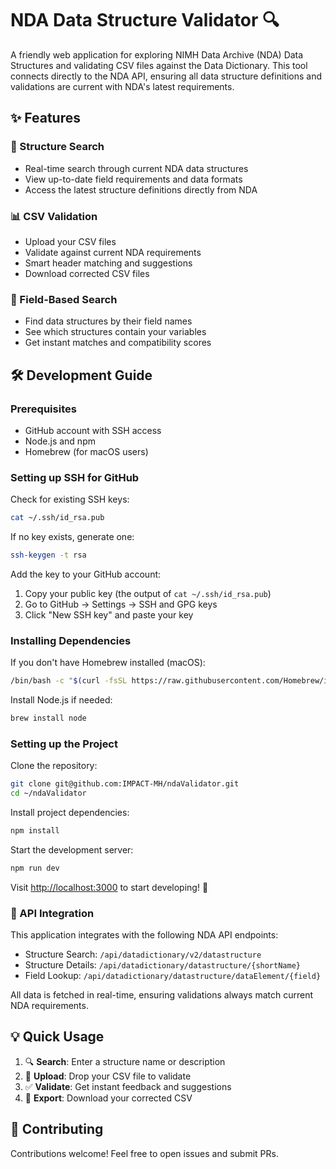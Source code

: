 # NDA Data Structure Validator 🔍

A friendly web application for exploring NIMH Data Archive (NDA) Data Structures and validating CSV files against the Data Dictionary. This tool connects directly to the NDA API, ensuring all data structure definitions and validations are current with NDA's latest requirements.

## ✨ Features

### 🔎 Structure Search
- Real-time search through current NDA data structures
- View up-to-date field requirements and data formats
- Access the latest structure definitions directly from NDA

### 📊 CSV Validation
- Upload your CSV files
- Validate against current NDA requirements
- Smart header matching and suggestions
- Download corrected CSV files

### 🎯 Field-Based Search
- Find data structures by their field names
- See which structures contain your variables
- Get instant matches and compatibility scores

## 🛠️ Development Guide

### Prerequisites
- GitHub account with SSH access
- Node.js and npm
- Homebrew (for macOS users)

### Setting up SSH for GitHub

Check for existing SSH keys:
```bash
cat ~/.ssh/id_rsa.pub
```

If no key exists, generate one:
```bash
ssh-keygen -t rsa
```

Add the key to your GitHub account:
1. Copy your public key (the output of `cat ~/.ssh/id_rsa.pub`)
2. Go to GitHub → Settings → SSH and GPG keys
3. Click "New SSH key" and paste your key

### Installing Dependencies

If you don't have Homebrew installed (macOS):
```bash
/bin/bash -c "$(curl -fsSL https://raw.githubusercontent.com/Homebrew/install/HEAD/install.sh)"
```

Install Node.js if needed:
```bash
brew install node
```

### Setting up the Project

Clone the repository:
```bash
git clone git@github.com:IMPACT-MH/ndaValidator.git
cd ~/ndaValidator
```

Install project dependencies:
```bash
npm install
```

Start the development server:
```bash
npm run dev
```

Visit [http://localhost:3000](http://localhost:3000) to start developing! 🎉

### 🔌 API Integration

This application integrates with the following NDA API endpoints:
- Structure Search: `/api/datadictionary/v2/datastructure`
- Structure Details: `/api/datadictionary/datastructure/{shortName}`
- Field Lookup: `/api/datadictionary/datastructure/dataElement/{field}`

All data is fetched in real-time, ensuring validations always match current NDA requirements.

## 💡 Quick Usage

1. 🔍 **Search**: Enter a structure name or description
2. 📁 **Upload**: Drop your CSV file to validate
3. ✅ **Validate**: Get instant feedback and suggestions
4. 💾 **Export**: Download your corrected CSV

## 🤝 Contributing

Contributions welcome! Feel free to open issues and submit PRs.
